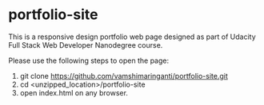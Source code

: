 # portfolio-site

This is a responsive design portfolio web page designed as part of Udacity Full Stack Web Developer Nanodegree course.

Please use the following steps to open the page:
1. git clone https://github.com/vamshimaringanti/portfolio-site.git
2. cd <unzipped_location>/portfolio-site
3. open index.html on any browser.
